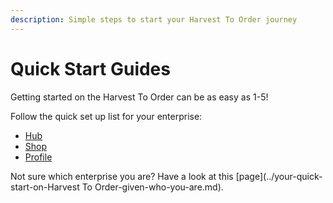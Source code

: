 ```yaml
---
description: Simple steps to start your Harvest To Order journey
---
```


# Quick Start Guides

Getting started on the Harvest To Order can be as easy as 1-5!

Follow the quick set up list for your enterprise:

* [Hub](multi-producers-shop-hub-quick-setup-guide.md)
* [Shop](producer-shop-quick-setup-guide.md)
* [Profile](profile-only-quick-setup-guide.md)

Not sure which enterprise you are?  Have a look at this [page](../your-quick-start-on-Harvest To Order-given-who-you-are.md).


